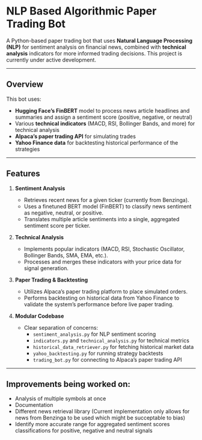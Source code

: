 # NLP Based Algorithmic Paper Trading Bot 

A Python-based paper trading bot that uses **Natural Language Processing (NLP)** for sentiment analysis on financial news, combined with **technical analysis** indicators for more informed trading decisions. This project is currently under active development.

---

## Overview

This bot uses:
- **Hugging Face’s FinBERT** model to process news article headlines and summaries and assign a sentiment score (positive, negative, or neutral)
- Various **technical indicators** (MACD, RSI, Bollinger Bands, and more) for technical analysis
- **Alpaca’s paper trading API** for simulating trades
- **Yahoo Finance data** for backtesting historical performance of the strategies

---

## Features

1. **Sentiment Analysis**  
   - Retrieves recent news for a given ticker (currently from Benzinga).  
   - Uses a finetuned BERT model (FinBERT) to classify news sentiment as negative, neutral, or positive.  
   - Translates multiple article sentiments into a single, aggregated sentiment score per ticker.

2. **Technical Analysis**  
   - Implements popular indicators (MACD, RSI, Stochastic Oscillator, Bollinger Bands, SMA, EMA, etc.).  
   - Processes and merges these indicators with your price data for signal generation.

3. **Paper Trading & Backtesting**  
   - Utilizes Alpaca’s paper trading platform to place simulated orders.  
   - Performs backtesting on historical data from Yahoo Finance to validate the system’s performance before live paper trading.

4. **Modular Codebase**  
   - Clear separation of concerns: 
     - `sentiment_analysis.py` for NLP sentiment scoring  
     - `indicators.py` and `technical_analysis.py` for technical metrics  
     - `historical_data_retriever.py` for fetching historical market data  
     - `yahoo_backtesting.py` for running strategy backtests  
     - `trading_bot.py` for connecting to Alpaca’s paper trading API

---

## Improvements being worked on:
- Analysis of multiple symbols at once
- Documentation
- Different news retrieval library (Current implementation only allows for news from Benzinga to be used which might be succeptable to bias)
- Identify more accurate range for aggregated sentiment scores classifications for positive, negative and neutral signals

